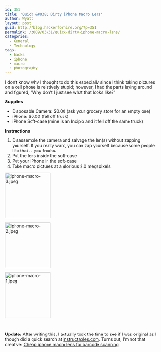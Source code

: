 ```yaml
---
id: 351
title: 'Quick &#038; Dirty iPhone Macro Lens'
author: Wyatt
layout: post
guid: http://blog.hackerforhire.org/?p=351
permalink: /2009/03/31/quick-dirty-iphone-macro-lens/
categories:
  - General
  - Technology
tags:
  - hacks
  - iphone
  - macro
  - photography
---
```

I don&#8217;t know why I thought to do this especially since I think taking pictures on a cell phone is relatively stupid; however, I had the parts laying around and figured, &#8220;Why don&#8217;t I just see what that looks like?&#8221;

**Supplies**

  * Disposable Camera: $0.00 (ask your grocery store for an empty one)
  * iPhone: $0.00 (fell off truck)
  * iPhone Soft-case (mine is an Incipio and it fell off the same truck)

**Instructions**

  1. Disassemble the camera and salvage the len(s) without zapping yourself. If you really want, you can zap yourself because some people like that &#8230; you freaks.
  2. Put the lens inside the soft-case
  3. Put your iPhone in the soft-case
  4. Take macro pictures at a glorious 2.0 megapixels

<div id='gallery-1' class='gallery galleryid-351 gallery-columns-3 gallery-size-thumbnail'>
  <dl class='gallery-item'>
    <dt class='gallery-icon portrait'>
      <a href='http://blog.hackerforhire.org/2009/03/31/quick-dirty-iphone-macro-lens/p-1600-1200-90fb4005-5305-4af6-bc00-562a6655bd9ajpeg/'><img width="150" height="150" src="http://blog.hackerforhire.org/wp-content/uploads/2009/03/p-1600-1200-90fb4005-5305-4af6-bc00-562a6655bd9a-150x150.jpg" class="attachment-thumbnail" alt="iphone-macro-3.jpeg" /></a>
    </dt>
  </dl>
  
  <dl class='gallery-item'>
    <dt class='gallery-icon portrait'>
      <a href='http://blog.hackerforhire.org/2009/03/31/quick-dirty-iphone-macro-lens/p-1600-1200-7981c2b0-8f3a-4dd2-8875-4bc9b36fb5f8jpeg/'><img width="150" height="150" src="http://blog.hackerforhire.org/wp-content/uploads/2009/03/p-1600-1200-7981c2b0-8f3a-4dd2-8875-4bc9b36fb5f8-150x150.jpg" class="attachment-thumbnail" alt="iphone-macro-2.jpeg" /></a>
    </dt>
  </dl>
  
  <dl class='gallery-item'>
    <dt class='gallery-icon portrait'>
      <a href='http://blog.hackerforhire.org/2009/03/31/quick-dirty-iphone-macro-lens/p-1600-1200-cccceea4-a259-4599-aa64-14994deddc85jpeg/'><img width="150" height="150" src="http://blog.hackerforhire.org/wp-content/uploads/2009/03/p-1600-1200-cccceea4-a259-4599-aa64-14994deddc85-150x150.jpg" class="attachment-thumbnail" alt="iphone-macro-1.jpeg" /></a>
    </dt>
  </dl>
  
  <br style="clear: both" />
</div>

**Update:** After writing this, I actually took the time to see if I was original as I though did a quick search at [instructables.com][1]. Turns out, I&#8217;m not that creative: [Cheap iphone macro lens for barcode scanning][2]

 [1]: http://www.instructables.com/
 [2]: http://www.instructables.com/id/SPH5FMOFPLXYS2R/